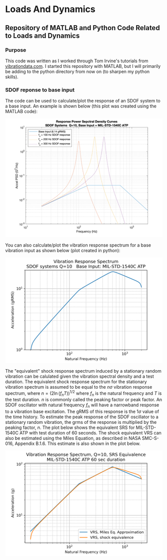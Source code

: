 # Loads And Dynamics
## Repository of MATLAB and Python Code Related to Loads and Dynamics

### Purpose
This code was written as I worked through Tom Irvine's tutorials from [vibrationdata.com](http://www.vibrationdata.com). I started this repository with MATLAB, but I will primarily be adding to the python directory from now on (to sharpen my python skills).

### SDOF reponse to base input
The code can be used to calculate/plot the response of an SDOF system to a base input. An example is shown below (this plot was created using the MATLAB code):

![SDOF_response MATLAB](sdof_responses.png)

You can also calculate/plot the vibration response spectrum for a base vibration input as shown below (plot created in python):

![vrs python](python/vrs_python.png)

The "equivalent" shock response spectrum induced by a stationary random vibration can be calulated given the vibration spectral density and a test duration. The equivalent shock response spectrum for the stationary vibration spectrum is assumed to be equal to the $n\sigma$ vibration response spectrum, where $n = (2\ln{(f_nT)})^{1/2}$ where $f_n$ is the natural frequency and $T$ is the test duration. $n$ is commonly called the peaking factor or peak factor. An SDOF oscillator with natural frequency $f_n$ will have a narrowband response to a vibration base excitation. The gRMS of this response is the $1\sigma$ value of the time history. To estimate the peak response of the SDOF oscillator to a stationary random vibration, the grms of the response is multiplied by the peaking factor, $n$. The plot below shows the equivalent SRS for MIL-STD-1540C ATP with test duration of 60 seconds. The shock equivalent VRS can also be estimated using the Miles Equation, as described in NASA SMC-S-016, Appendix B.1.6. This estimate is also shown in the plot below.

![vrs srs equivalence](python/vrs_nsigma_python.png)